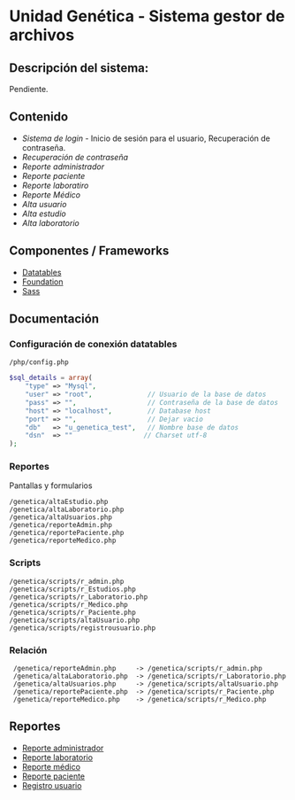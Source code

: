 # Unidad Genética - Sistema gestor de archivos

## Descripción del sistema:
Pendiente.
## Contenido
- *Sistema de login* - Inicio de sesión para el usuario, Recuperación de contraseña.
- *Recuperación de contraseña*
- *Reporte administrador* 
- *Reporte paciente* 
- *Reporte laboratiro*
- *Reporte Médico*
- *Alta usuario*
- *Alta estudio*
- *Alta laboratorio*


## Componentes / Frameworks

- <a href="https://datatables.net/">Datatables </a>
- <a href="http://foundation.zurb.com/">Foundation </a>
- <a href="http://sass-lang.com/">Sass </a>

## Documentación 

### Configuración de conexión datatables 

```/php/config.php```

```php
$sql_details = array(
	"type" => "Mysql",  
	"user" => "root",              // Usuario de la base de datos
	"pass" => "",                  // Contraseña de la base de datos
	"host" => "localhost",         // Database host
	"port" => "",                  // Dejar vacio 
	"db"   => "u_genetica_test",   // Nombre base de datos
	"dsn"  => ""                  // Charset utf-8
);
```
### Reportes

Pantallas y formularios

```
/genetica/altaEstudio.php
/genetica/altaLaboratorio.php
/genetica/altaUsuarios.php
/genetica/reporteAdmin.php
/genetica/reportePaciente.php
/genetica/reporteMedico.php
```


### Scripts 

```
/genetica/scripts/r_admin.php
/genetica/scripts/r_Estudios.php
/genetica/scripts/r_Laboratorio.php
/genetica/scripts/r_Medico.php
/genetica/scripts/r_Paciente.php
/genetica/scripts/altaUsuario.php
/genetica/scripts/registrousuario.php
```

### Relación

```
 /genetica/reporteAdmin.php     -> /genetica/scripts/r_admin.php
 /genetica/altaLaboratorio.php  -> /genetica/scripts/r_Laboratorio.php
 /genetica/altaUsuarios.php     -> /genetica/scripts/altaUsuario.php
 /genetica/reportePaciente.php  -> /genetica/scripts/r_Paciente.php
 /genetica/reporteMedico.php    -> /genetica/scripts/r_Medico.php
```


## Reportes
- <a href="reporteadmin.md">Reporte administrador</a>
- <a href="reportelaboratorio.md">Reporte laboratorio</a>
- <a href="reportemedico.md">Reporte médico</a>
- <a href="reportepaciente">Reporte paciente</a>
- <a href="registrousuario.md">Registro usuario</a>




